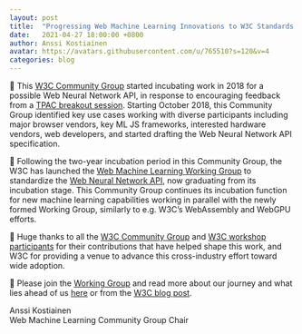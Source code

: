 ```yaml
---
layout: post
title:  "Progressing Web Machine Learning Innovations to W3C Standards Track"
date:   2021-04-27 18:00:00 +0800
author: Anssi Kostiainen
avatar: https://avatars.githubusercontent.com/u/765510?s=120&v=4
categories: blog
---
```


🌱 This [W3C Community Group](https://www.w3.org/community/webmachinelearning/) started incubating work in 2018 for a possible Web Neural Network API, in response to encouraging feedback from a [TPAC breakout session](https://www.w3.org/2018/10/24-webmachinelearning-minutes.html). Starting October 2018, this Community Group identified key use cases working with diverse participants including major browser vendors, key ML JS frameworks, interested hardware vendors, web developers, and started drafting the Web Neural Network API specification.

🚀 Following the two-year incubation period in this Community Group, the W3C has launched the [Web Machine Learning Working Group](https://www.w3.org/groups/wg/webmachinelearning) to standardize the [Web Neural Network API](https://webmachinelearning.github.io/webnn/), now graduating from its incubation stage. This Community Group continues its incubation function for new machine learning capabilities working in parallel with the newly formed Working Group, similarly to e.g. W3C’s WebAssembly and WebGPU efforts.

<!-- more -->

👏 Huge thanks to all the [W3C Community Group](https://www.w3.org/community/webmachinelearning/) and [W3C workshop participants](https://www.w3.org/2020/06/machine-learning-workshop/) for their contributions that have helped shape this work, and W3C for providing a venue to advance this cross-industry effort toward wide adoption.

📢 Please join the [Working Group](https://www.w3.org/2004/01/pp-impl/130674/instructions) and read more about our journey and what lies ahead of us [here](../20/w3c-launches-the-web-machine-learning-working-group-our-journey.html) or from the [W3C blog post](https://www.w3.org/blog/2021/04/w3c-launches-the-web-machine-learning-working-group/).

Anssi Kostiainen<br>
Web Machine Learning Community Group Chair
			


